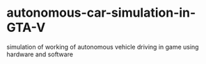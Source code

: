# autonomous-car-simulation-in-GTA-V
simulation of working of autonomous vehicle driving in game using hardware and software

